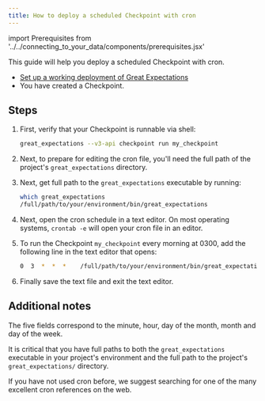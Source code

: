 ```yaml
---
title: How to deploy a scheduled Checkpoint with cron
---
```

import Prerequisites from '../../connecting_to_your_data/components/prerequisites.jsx'

This guide will help you deploy a scheduled Checkpoint with cron.

<Prerequisites>

- [Set up a working deployment of Great Expectations](../../../tutorials/getting_started/intro.md)
- You have created a Checkpoint.

</Prerequisites>

Steps
-----

1. First, verify that your Checkpoint is runnable via shell:

    ```bash
    great_expectations --v3-api checkpoint run my_checkpoint
    ```

2. Next, to prepare for editing the cron file, you'll need the full path of the project's ``great_expectations`` directory.

3. Next, get full path to the ``great_expectations`` executable by running:

    ```bash
    which great_expectations
    /full/path/to/your/environment/bin/great_expectations
    ```

4. Next, open the cron schedule in a text editor. On most operating systems, ``crontab -e`` will open your cron file in an editor.

5. To run the Checkpoint ``my_checkpoint`` every morning at 0300, add the following line in the text editor that opens:

    ```bash
    0  3  *  *  *    /full/path/to/your/environment/bin/great_expectations --v3-api checkpoint run ratings --directory /full/path/to/my_project/great_expectations/
    ```

6. Finally save the text file and exit the text editor.

Additional notes
----------------

The five fields correspond to the minute, hour, day of the month, month and day of the week.

It is critical that you have full paths to both the ``great_expectations`` executable in your project's environment and the full path to the project's ``great_expectations/`` directory.

If you have not used cron before, we suggest searching for one of the many excellent cron references on the web.
